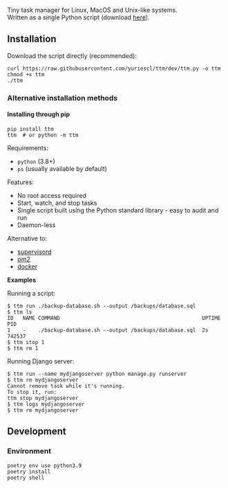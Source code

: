 Tiny task manager for Linux, MacOS and Unix-like systems.  
Written as a single Python script (download [here](https://raw.githubusercontent.com/yuriescl/ttm/dev/ttm.py)).

## Installation

Download the script directly (recommended):
```
curl https://raw.githubusercontent.com/yuriescl/ttm/dev/ttm.py -o ttm
chmod +x ttm
./ttm
```

### Alternative installation methods

#### Installing through pip
```
pip install ttm
ttm  # or python -m ttm
```

Requirements:
- `python` (3.8+)
- `ps` (usually available by default)

Features:
- No root access required
- Start, watch, and stop tasks
- Single script built using the Python standard library - easy to audit and run
- Daemon-less

Alternative to:
- [supervisord](http://supervisord.org/)
- [pm2](https://pm2.keymetrics.io/)
- [docker](https://www.docker.com/)

**Examples**

Running a script:
```
$ ttm run ./backup-database.sh --output /backups/database.sql
$ ttm ls
ID   NAME COMMAND                                              UPTIME PID    
1    -    ./backup-database.sh --output /backups/database.sql  2s     742537 
$ ttm stop 1
$ ttm rm 1
```

Running Django server:
```
$ ttm run --name mydjangoserver python manage.py runserver
$ ttm rm mydjangoserver
Cannot remove task while it's running.
To stop it, run:
ttm stop mydjangoserver
$ ttm logs mydjangoserver
$ ttm rm mydjangoserver
```

## Development

### Environment
```
poetry env use python3.9
poetry install
poetry shell
```
